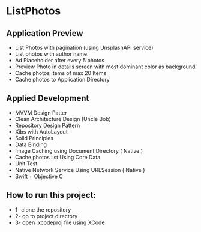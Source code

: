 # ListPhotos 

## Application Preview
- List Photos with pagination (using UnsplashAPI service)
- List photos  with author name.
- Ad Placeholder after every 5 photos
- Preview Photo in details screen with most dominant color as background
- Cache photos Items of max 20 Items
- Cache photos to Application Directory


## Applied Development 
- MVVM Design Patter
- Clean Architecture Design (Uncle Bob) 
- Repository Design Pattern
- Xibs with AutoLayout
- Solid Principles
- Data Binding
- Image Caching using Document Directory ( Native )
- Cache photos list Using Core Data
- Unit Test
- Native Network Service Using URLSession ( Native )
- Swift + Objective C

## How to run this project:
 * 1- clone the repository
 * 2- go to project directory
 * 3- open .xcodeproj file using XCode 
